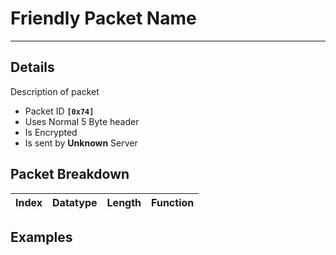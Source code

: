 # Friendly Packet Name #

---


## Details ##

Description of packet
  * Packet ID **`[0x74]`**
  * Uses Normal 5 Byte header
  * Is Encrypted
  * Is sent by **Unknown** Server

## Packet Breakdown ##
| Index | Datatype | Length | Function |
|:------|:---------|:-------|:---------|

## Examples ##
